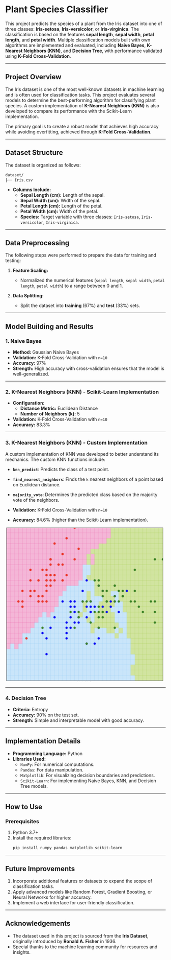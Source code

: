 # **Plant Species Classifier**

This project predicts the species of a plant from the Iris dataset into one of three classes: **Iris-setosa**, **Iris-versicolor**, or **Iris-virginica**. The classification is based on the features **sepal length**, **sepal width**, **petal length**, and **petal width**. Multiple classification models built with own algorithms are implemented and evaluated, including **Naive Bayes**, **K-Nearest Neighbors (KNN)**, and **Decision Tree**, with performance validated using **K-Fold Cross-Validation**.

---

## **Project Overview**
The Iris dataset is one of the most well-known datasets in machine learning and is often used for classification tasks. This project evaluates several models to determine the best-performing algorithm for classifying plant species. A custom implementation of **K-Nearest Neighbors (KNN)** is also developed to compare its performance with the Scikit-Learn implementation.

The primary goal is to create a robust model that achieves high accuracy while avoiding overfitting, achieved through **K-Fold Cross-Validation**.

---

## **Dataset Structure**
The dataset is organized as follows:

```
dataset/
├── Iris.csv
```

- **Columns Include:**
  - **Sepal Length (cm):** Length of the sepal.
  - **Sepal Width (cm):** Width of the sepal.
  - **Petal Length (cm):** Length of the petal.
  - **Petal Width (cm):** Width of the petal.
  - **Species:** Target variable with three classes: `Iris-setosa`, `Iris-versicolor`, `Iris-virginica`.

---

## **Data Preprocessing**
The following steps were performed to prepare the data for training and testing:

1. **Feature Scaling:**
   - Normalized the numerical features (`sepal length`, `sepal width`, `petal length`, `petal width`) to a range between 0 and 1.

2. **Data Splitting:**
   - Split the dataset into **training** (67%) and **test** (33%) sets.

---

## **Model Building and Results**

### **1. Naive Bayes**
- **Method:** Gaussian Naive Bayes  
- **Validation:** K-Fold Cross-Validation with `n=10`  
- **Accuracy:** 97%  
- **Strength:** High accuracy with cross-validation ensures that the model is well-generalized.

---

### **2. K-Nearest Neighbors (KNN) - Scikit-Learn Implementation**
- **Configuration:**  
  - **Distance Metric:** Euclidean Distance  
  - **Number of Neighbors (k):** 5  
- **Validation:** K-Fold Cross-Validation with `n=10`  
- **Accuracy:** 83.3%  

---

### **3. K-Nearest Neighbors (KNN) - Custom Implementation**
A custom implementation of KNN was developed to better understand its mechanics. The custom KNN functions include:

- **`knn_predict`**: Predicts the class of a test point.
- **`find_nearest_neighbors`**: Finds the `k` nearest neighbors of a point based on Euclidean distance.
- **`majority_vote`**: Determines the predicted class based on the majority vote of the neighbors.

- **Validation:** K-Fold Cross-Validation with `n=10`  
- **Accuracy:** 84.6% (higher than the Scikit-Learn implementation).
<img src="KNN Iris.png" alt="KNN" width="500"/>  

---

### **4. Decision Tree**
- **Criteria:** Entropy  
- **Accuracy:** 90% on the test set.  
- **Strength:** Simple and interpretable model with good accuracy.

---

## **Implementation Details**
- **Programming Language:** Python  
- **Libraries Used:**
  - `NumPy`: For numerical computations.  
  - `Pandas`: For data manipulation.  
  - `Matplotlib`: For visualizing decision boundaries and predictions.  
  - `Scikit-Learn`: For implementing Naive Bayes, KNN, and Decision Tree models.

---

## **How to Use**
### **Prerequisites**
1. Python 3.7+
2. Install the required libraries:
   ```bash
   pip install numpy pandas matplotlib scikit-learn
   ```
---

## **Future Improvements**
1. Incorporate additional features or datasets to expand the scope of classification tasks.  
2. Apply advanced models like Random Forest, Gradient Boosting, or Neural Networks for higher accuracy.  
3. Implement a web interface for user-friendly classification.

---

## **Acknowledgements**
- The dataset used in this project is sourced from the **Iris Dataset**, originally introduced by **Ronald A. Fisher** in 1936.  
- Special thanks to the machine learning community for resources and insights.


